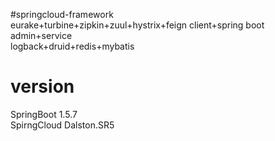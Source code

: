 #springcloud-framework  
eurake+turbine+zipkin+zuul+hystrix+feign client+spring boot admin+service  
logback+druid+redis+mybatis  
  
#  version  
SpringBoot 1.5.7  
SpirngCloud Dalston.SR5  
 

